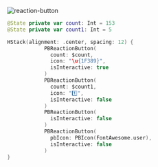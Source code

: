 ![reaction-button](https://github.com/powerhome/playbook-swift/assets/54749071/fa963098-3bbd-4f3b-92bf-e314e50839bf)


```swift
@State private var count: Int = 153
@State private var count1: Int = 5

HStack(alignment: .center, spacing: 12) {
            PBReactionButton(
              count: $count,
              icon: "\u{1F389}",
              isInteractive: true
            )
            PBReactionButton(
              count: $count1,
              icon: "1️⃣",
              isInteractive: false
            )
            PBReactionButton(
              isInteractive: false
            )
            PBReactionButton(
              pbIcon: PBIcon(FontAwesome.user),
              isInteractive: false
            )
}
```
